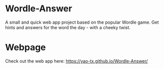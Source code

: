 # Wordle-Answer

A small and quick web app project based on the popular Wordle game. Get hints and answers for the word the day - with a cheeky twist.

# Webpage
Check out the web app here: https://yao-tx.github.io/Wordle-Answer/
